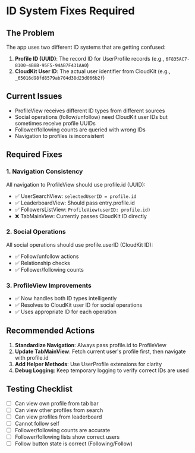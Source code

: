 # ID System Fixes Required

## The Problem

The app uses two different ID systems that are getting confused:

1. **Profile ID (UUID)**: The record ID for UserProfile records (e.g., `6F835AC7-8100-4B8B-95F5-94AB7F431AA0`)
2. **CloudKit User ID**: The actual user identifier from CloudKit (e.g., `_65016d98fd8579ab704d38d23d066b2f`)

## Current Issues

- ProfileView receives different ID types from different sources
- Social operations (follow/unfollow) need CloudKit user IDs but sometimes receive profile UUIDs
- Follower/following counts are queried with wrong IDs
- Navigation to profiles is inconsistent

## Required Fixes

### 1. Navigation Consistency

All navigation to ProfileView should use profile.id (UUID):

- ✅ UserSearchView: `selectedUserID = profile.id`
- ✅ LeaderboardView: Should pass entry.profile.id
- ✅ FollowersListView: `ProfileView(userID: profile.id)`
- ❌ TabMainView: Currently passes CloudKit ID directly

### 2. Social Operations

All social operations should use profile.userID (CloudKit ID):

- ✅ Follow/unfollow actions
- ✅ Relationship checks
- ✅ Follower/following counts

### 3. ProfileView Improvements

- ✅ Now handles both ID types intelligently
- ✅ Resolves to CloudKit user ID for social operations
- ✅ Uses appropriate ID for each operation

## Recommended Actions

1. **Standardize Navigation**: Always pass profile.id to ProfileView
2. **Update TabMainView**: Fetch current user's profile first, then navigate with profile.id
3. **Add Helper Methods**: Use UserProfile extensions for clarity
4. **Debug Logging**: Keep temporary logging to verify correct IDs are used

## Testing Checklist

- [ ] Can view own profile from tab bar
- [ ] Can view other profiles from search
- [ ] Can view profiles from leaderboard
- [ ] Cannot follow self
- [ ] Follower/following counts are accurate
- [ ] Follower/following lists show correct users
- [ ] Follow button state is correct (Following/Follow)
